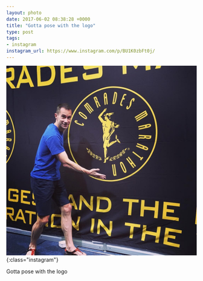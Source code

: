 ```yaml
---
layout: photo
date: 2017-06-02 08:38:28 +0000
title: "Gotta pose with the logo"
type: post
tags:
- instagram
instagram_url: https://www.instagram.com/p/BU1K0zbFt0j/
---
```


![Instagram - BU1K0zbFt0j](/img/BU1K0zbFt0j.jpg){:class="instagram"}

Gotta pose with the logo
